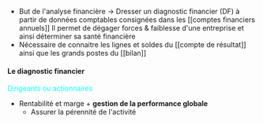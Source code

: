 

- But de l'analyse financière  -> Dresser un diagnostic financier (DF) à partir de données comptables consignées dans les [[comptes financiers annuels]]
	Il permet de dégager forces & faiblesse d'une entreprise et ainsi déterminer sa santé financière
- Nécessaire de connaitre les lignes et soldes du [[compte de résultat]] ainsi que les grands postes du [[bilan]]

#### Le diagnostic financier
<font style="color:cyan">Dirigeants ou actionnaires</font>
- Rentabilité et marge + **gestion de la performance globale**
	- Assurer la pérennité de l'activité


